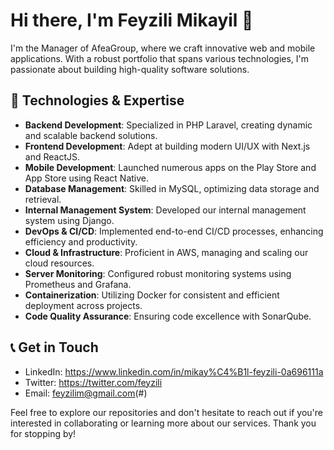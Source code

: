 # Hi there, I'm Feyzili Mikayil 👋

I'm the Manager of AfeaGroup, where we craft innovative web and mobile applications. With a robust portfolio that spans various technologies, I'm passionate about building high-quality software solutions.

## 🚀 Technologies & Expertise

- **Backend Development**: Specialized in PHP Laravel, creating dynamic and scalable backend solutions.
- **Frontend Development**: Adept at building modern UI/UX with Next.js and ReactJS.
- **Mobile Development**: Launched numerous apps on the Play Store and App Store using React Native.
- **Database Management**: Skilled in MySQL, optimizing data storage and retrieval.
- **Internal Management System**: Developed our internal management system using Django.
- **DevOps & CI/CD**: Implemented end-to-end CI/CD processes, enhancing efficiency and productivity.
- **Cloud & Infrastructure**: Proficient in AWS, managing and scaling our cloud resources.
- **Server Monitoring**: Configured robust monitoring systems using Prometheus and Grafana.
- **Containerization**: Utilizing Docker for consistent and efficient deployment across projects.
- **Code Quality Assurance**: Ensuring code excellence with SonarQube.

## 📞 Get in Touch

- LinkedIn: https://www.linkedin.com/in/mikay%C4%B1l-feyzili-0a696111a
- Twitter: https://twitter.com/feyzili
- Email: feyzilim@gmail.com(#)

Feel free to explore our repositories and don't hesitate to reach out if you're interested in collaborating or learning more about our services. Thank you for stopping by!
